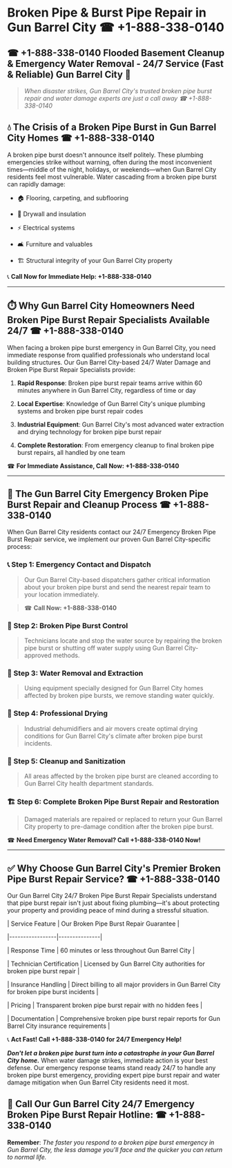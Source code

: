 # Broken Pipe & Burst Pipe Repair in Gun Barrel City ☎ +1-888-338-0140  
## ☎ +1-888-338-0140 Flooded Basement Cleanup & Emergency Water Removal - 24/7 Service (Fast & Reliable) Gun Barrel City 🚨  

> *When disaster strikes, Gun Barrel City's trusted broken pipe burst repair and water damage experts are just a call away ☎ +1-888-338-0140*  

## 💧 The Crisis of a Broken Pipe Burst in Gun Barrel City Homes ☎ +1-888-338-0140  

A broken pipe burst doesn't announce itself politely. These plumbing emergencies strike without warning, often during the most inconvenient times—middle of the night, holidays, or weekends—when Gun Barrel City residents feel most vulnerable. Water cascading from a broken pipe burst can rapidly damage:  

* 🏠 Flooring, carpeting, and subflooring  
* 🧱 Drywall and insulation  
* ⚡ Electrical systems  
* 🛋️ Furniture and valuables  
* 🏗️ Structural integrity of your Gun Barrel City property  

📞 **Call Now for Immediate Help: +1-888-338-0140**  

---  

## ⏱️ Why Gun Barrel City Homeowners Need Broken Pipe Burst Repair Specialists Available 24/7 ☎ +1-888-338-0140  

When facing a broken pipe burst emergency in Gun Barrel City, you need immediate response from qualified professionals who understand local building structures. Our Gun Barrel City-based 24/7 Water Damage and Broken Pipe Burst Repair Specialists provide:  

1. **Rapid Response**: Broken pipe burst repair teams arrive within 60 minutes anywhere in Gun Barrel City, regardless of time or day  
2. **Local Expertise**: Knowledge of Gun Barrel City's unique plumbing systems and broken pipe burst repair codes  
3. **Industrial Equipment**: Gun Barrel City's most advanced water extraction and drying technology for broken pipe burst repair  
4. **Complete Restoration**: From emergency cleanup to final broken pipe burst repairs, all handled by one team  

☎ **For Immediate Assistance, Call Now: +1-888-338-0140**  

---  

## 🔧 The Gun Barrel City Emergency Broken Pipe Burst Repair and Cleanup Process ☎ +1-888-338-0140  

When Gun Barrel City residents contact our 24/7 Emergency Broken Pipe Burst Repair service, we implement our proven Gun Barrel City-specific process:  

### 📞 Step 1: Emergency Contact and Dispatch  
> Our Gun Barrel City-based dispatchers gather critical information about your broken pipe burst and send the nearest repair team to your location immediately.  
> ☎ **Call Now: +1-888-338-0140**  

### 🚿 Step 2: Broken Pipe Burst Control  
> Technicians locate and stop the water source by repairing the broken pipe burst or shutting off water supply using Gun Barrel City-approved methods.  

### 🌊 Step 3: Water Removal and Extraction  
> Using equipment specially designed for Gun Barrel City homes affected by broken pipe bursts, we remove standing water quickly.  

### 💨 Step 4: Professional Drying  
> Industrial dehumidifiers and air movers create optimal drying conditions for Gun Barrel City's climate after broken pipe burst incidents.  

### 🧼 Step 5: Cleanup and Sanitization  
> All areas affected by the broken pipe burst are cleaned according to Gun Barrel City health department standards.  

### 🏗️ Step 6: Complete Broken Pipe Burst Repair and Restoration  
> Damaged materials are repaired or replaced to return your Gun Barrel City property to pre-damage condition after the broken pipe burst.  

☎ **Need Emergency Water Removal? Call +1-888-338-0140 Now!**  

---  

## ✅ Why Choose Gun Barrel City's Premier Broken Pipe Burst Repair Service? ☎ +1-888-338-0140  

Our Gun Barrel City 24/7 Broken Pipe Burst Repair Specialists understand that pipe burst repair isn't just about fixing plumbing—it's about protecting your property and providing peace of mind during a stressful situation.  

| Service Feature | Our Broken Pipe Burst Repair Guarantee |  
|-----------------|---------------|  
| Response Time | 60 minutes or less throughout Gun Barrel City |  
| Technician Certification | Licensed by Gun Barrel City authorities for broken pipe burst repair |  
| Insurance Handling | Direct billing to all major providers in Gun Barrel City for broken pipe burst incidents |  
| Pricing | Transparent broken pipe burst repair with no hidden fees |  
| Documentation | Comprehensive broken pipe burst repair reports for Gun Barrel City insurance requirements |  

📞 **Act Fast! Call +1-888-338-0140 for 24/7 Emergency Help!**  

***Don't let a broken pipe burst turn into a catastrophe in your Gun Barrel City home.*** When water damage strikes, immediate action is your best defense. Our emergency response teams stand ready 24/7 to handle any broken pipe burst emergency, providing expert pipe burst repair and water damage mitigation when Gun Barrel City residents need it most.  

## 📱 Call Our Gun Barrel City 24/7 Emergency Broken Pipe Burst Repair Hotline: ☎ +1-888-338-0140  

**Remember**: *The faster you respond to a broken pipe burst emergency in Gun Barrel City, the less damage you'll face and the quicker you can return to normal life.*